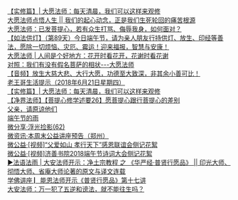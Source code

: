   
[【实修篇】| 大愿法师：每天清晨，我们可以这样来观修](http://www.dianyue.me/archives/200/kqs2op89ipinm69o/)  
[大愿法师点悟人生 || 我们的起心动念，正是我们生死轮回的痛苦根源](http://www.dianyue.me/archives/215/ge5j9aze69qpo634/)  
[大愿法师：已发菩提心，若有众生打骂、侮辱我身，如何面对？](http://www.dianyue.me/archives/973/dc77z5smfanbuvaf/)  
[【如法供灯】（第89天）今日端午节，请为亲人朋友行持供灯、放生、印经等善法，愿除一切烦恼、灾厄、霉运！迎来福报，智慧与安康！](http://www.dianyue.me/archives/789/umphgzdpzu7glnzq/)  
[大愿法师 | 人间是个好地方：花开时看花开，花谢时看花谢](http://www.dianyue.me/archives/984/gw8ajhltnckz985l/)  
[对照：我们有没有假名菩萨的相状---大愿法师](http://www.dianyue.me/archives/984/l5qfxu6xxc79k3s9/)  
[【音频】放生大慈大悲、大行大愿，功德至大致深，非其余小善可比！](http://www.dianyue.me/archives/132/j2n22jz9ebl4alqb/)  
[老王哥生活提示（2018年6月21日星期四）](http://www.dianyue.me/archives/657/z3evx4ca5n5y57ia/)  
[【实修篇】| 大愿法师：每天清晨，我们可以这样来观修](http://www.dianyue.me/archives/153/wczc4u7l31w94sme/)  
[【净界法师】【菩提心修学述要26】愿菩提心跟行菩提心的差别](http://www.dianyue.me/archives/619/25852jaq2gon6weq/)  
[父亲，请原谅他们](http://www.dianyue.me/archives/089/20mpwj4a9ovu4p8x/)  
[端午节的雨](http://www.dianyue.me/archives/098/s9levho6nzc0nvc0/)  
[微分享·浮光捡影(62)](http://www.dianyue.me/archives/662/wzju9tpafno02zku/)  
[微资讯·本周末公益讲座预告（郑州）](http://www.dianyue.me/archives/666/x91ve4lugs6kvoxl/)  
[微公益·[视频]“父爱如山 孝行天下”感恩联谊会侧记花絮](http://www.dianyue.me/archives/660/9mi8ozpq83wdymbq/)  
[微公益·[视频]济善书院2018端午节诗词大会侧记花絮](http://www.dianyue.me/archives/636/pw054czxlvteygfh/)  
[▶法语法雨  |  大安法师开示：净土宗教程 之 《华严经·普贤行愿品》 || 印光大师、彻悟大师、省庵大师论著的原文与译文连载](http://www.dianyue.me/archives/446/kg0i860mxd82w4w6/)  
[学佛讲座 ▏能恩法师开示《普贤行愿品》第十七讲](http://www.dianyue.me/archives/159/40rd22rmj4csrtae/)  
[大安法师：万一犯了五逆和谤法，就不能往生吗？](http://www.dianyue.me/archives/166/xg1q8gkn6zlet2lt/)